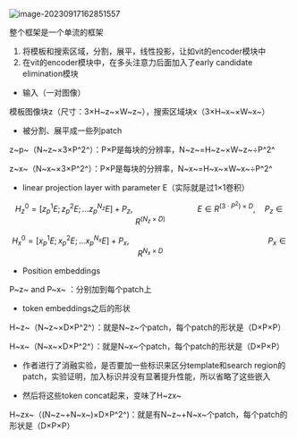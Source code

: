 ![image-20230917162851557](C:\Users\12570\AppData\Roaming\Typora\typora-user-images\image-20230917162851557.png)

整个框架是一个单流的框架

1. 将模板和搜索区域，分割，展平，线性投影，让如vit的encoder模块中
2. 在vit的encoder模块中，在多头注意力后面加入了early candidate elimination模块



* 输入（一对图像）

模板图像块z（尺寸：3×H~z~×W~z~），搜索区域块x（3×H~x~×W~x~）

* 被分割、展平成一些列patch

z~p~（N~z~×3×P^2^）：P×P是每块的分辨率，N~z~=H~z~×W~z~÷P^2^

z~x~（N~x~×3×P^2^）：P×P是每块的分辨率，N~x~=H~x~×W~x~÷P^2^

* linear projection layer with parameter E（实际就是过1×1卷积）

$$
H_z^0=[z^1_pE;z^2_pE;...z^{N_z}_pE]+P_z, \quad \quad \quad \quad \quad \quad \quad  E\in R^{(3 \cdot P^2)×D},\quad P_z\in R^(N_z × D)
$$

$$
H_x^0=[x^1_pE;x^2_pE;...x^{N_x}_pE]+P_x,\quad \quad \quad \quad \quad \quad \quad \quad \quad \quad \quad \quad \quad \quad \quad  P_x\in R^{N_x×D}
$$

* Position embeddings

P~z~ and P~x~ ：分别加到每个patch上

* token embeddings之后的形状

H~z~（N~z~×D×P^2^）：就是N~z~个patch，每个patch的形状是（D×P×P）

H~x~（N~x~×D×P^2^）：就是N~x~个patch，每个patch的形状是（D×P×P）

* 作者进行了消融实验，是否要加一些标识来区分template和search region的patch，实验证明，加入标识并没有显著提升性能，所以省略了这些嵌入

* 然后将这些token concat起来，变味了H~zx~

H~zx~（(N~z~+N~x~)×D×P^2^)：就是有N~z~+N~x~个patch，每个patch的形状是（D×P×P）

